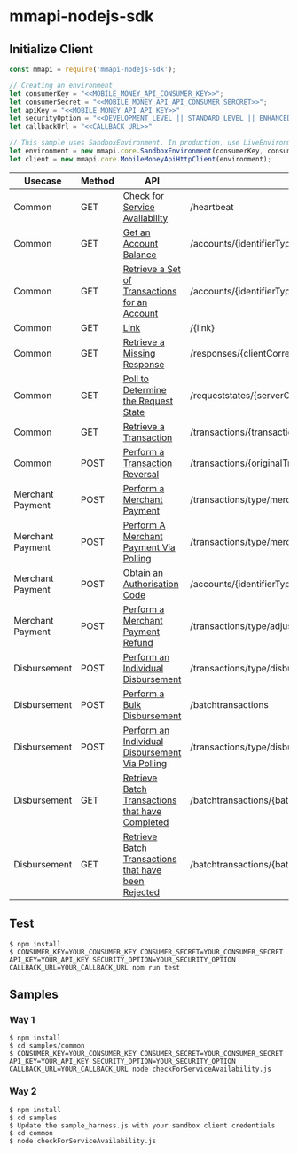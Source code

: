 # mmapi-nodejs-sdk

## Initialize Client

```javascript
const mmapi = require('mmapi-nodejs-sdk');

// Creating an environment
let consumerKey = "<<MOBILE_MONEY_API_CONSUMER_KEY>>";
let consumerSecret = "<<MOBILE_MONEY_API_API_CONSUMER_SERCRET>>";
let apiKey = "<<MOBILE_MONEY_API_API_KEY>>"
let securityOption = "<<DEVELOPMENT_LEVEL || STANDARD_LEVEL || ENHANCED_LEVEL>>" // optional
let callbackUrl = "<<CALLBACK_URL>>"

// This sample uses SandboxEnvironment. In production, use LiveEnvironment
let environment = new mmapi.core.SandboxEnvironment(consumerKey, consumerSecret, apiKey, securityOption, callbackUrl);
let client = new mmapi.core.MobileMoneyApiHttpClient(environment);
```

| Usecase     | Method     | API           | End Point
| ------------- | ------------- | ------------- | ------------- |
| Common | GET |[Check for Service Availability](https://github.com/gsmainclusivetechlab/mmapi-nodejs-sdk/blob/feature-authentication/docs/common/checkForServiceAvailability.Readme.md)| /heartbeat |
| Common | GET |[Get an Account Balance](https://github.com/gsmainclusivetechlab/mmapi-nodejs-sdk/blob/feature-authentication/docs/common/getAnAccountBalance.Readme.md)| /accounts/{identifierType}/{identifier}/balance |
| Common | GET |[Retrieve a Set of Transactions for an Account](https://github.com/gsmainclusivetechlab/mmapi-nodejs-sdk/blob/feature-authentication/docs/common/retrieveASetOfTransactionsForAnAccount.Readme.md)| /accounts/{identifierType}/{identifier}/transactions |
| Common | GET |[Link](https://github.com/gsmainclusivetechlab/mmapi-nodejs-sdk/blob/feature-authentication/docs/common/link.Readme.md)| /{link} |
| Common | GET |[Retrieve a Missing Response](https://github.com/gsmainclusivetechlab/mmapi-nodejs-sdk/blob/feature-authentication/docs/common/retrieveAMissingResponse.Readme.md)| /responses/{clientCorrelationId} |
| Common | GET |[Poll to Determine the Request State](https://github.com/gsmainclusivetechlab/mmapi-nodejs-sdk/blob/feature-authentication/docs/common/pollToDetermineTheRequestState.Readme.md)| /requeststates/{serverCorrelationId} |
| Common | GET |[Retrieve a Transaction](https://github.com/gsmainclusivetechlab/mmapi-nodejs-sdk/blob/feature-authentication/docs/common/retrieveATransaction.Readme.md)| /transactions/{transactionReference} |
| Common | POST |[Perform a Transaction Reversal](https://github.com/gsmainclusivetechlab/mmapi-nodejs-sdk/blob/feature-authentication/docs/common/performATransactionReversal.Readme.md)| /transactions/{originalTransactionReference}/reversals |
| Merchant Payment | POST |[Perform a Merchant Payment](https://github.com/gsmainclusivetechlab/mmapi-nodejs-sdk/blob/feature-authentication/docs/merchantPayment/performAMerchantPayment.Readme.md)| /transactions/type/merchantpay |
| Merchant Payment | POST |[Perform A Merchant Payment Via Polling](https://github.com/gsmainclusivetechlab/mmapi-nodejs-sdk/blob/feature-authentication/docs/merchantPayment/performAMerchantPaymentViaPolling.Readme.md)| /transactions/type/merchantpay |
| Merchant Payment | POST |[Obtain an Authorisation Code](https://github.com/gsmainclusivetechlab/mmapi-nodejs-sdk/blob/feature-authentication/docs/merchantPayment/obtainAnAuthorisationCode.Readme.md)| /accounts/{identifierType}/{identifier}/authorisationcodes |
| Merchant Payment | POST |[Perform a Merchant Payment Refund](https://github.com/gsmainclusivetechlab/mmapi-nodejs-sdk/blob/feature-authentication/docs/merchantPayment/performAMerchantPaymentRefund.Readme.md)| /transactions/type/adjustment |
| Disbursement | POST |[Perform an Individual Disbursement](https://github.com/gsmainclusivetechlab/mmapi-nodejs-sdk/blob/feature-authentication/docs/disbursement/performAnIndividualDisbursement.Readme.md)| /transactions/type/disbursement |
| Disbursement | POST |[Perform a Bulk Disbursement](https://github.com/gsmainclusivetechlab/mmapi-nodejs-sdk/blob/feature-authentication/docs/disbursement/performABulkDisbursement.Readme.md)| /batchtransactions |
| Disbursement | POST |[Perform an Individual Disbursement Via Polling](https://github.com/gsmainclusivetechlab/mmapi-nodejs-sdk/blob/feature-authentication/docs/disbursement/performAnIndividualDisbursementViaPolling.Readme.md)| /transactions/type/disbursement |
| Disbursement | GET |[Retrieve Batch Transactions that have Completed](https://github.com/gsmainclusivetechlab/mmapi-nodejs-sdk/blob/feature-authentication/docs/disbursement/retrieveBatchTransactionsThatHaveCompleted.Readme.md)| /batchtransactions/{batchId}/completions |
| Disbursement | GET |[Retrieve Batch Transactions that have been Rejected](https://github.com/gsmainclusivetechlab/mmapi-nodejs-sdk/blob/feature-authentication/docs/disbursement/retrieveBatchTransactionsThatHaveBeenRejected.Readme.md)| /batchtransactions/{batchId}/rejections |

## Test
```
$ npm install
$ CONSUMER_KEY=YOUR_CONSUMER_KEY CONSUMER_SECRET=YOUR_CONSUMER_SECRET API_KEY=YOUR_API_KEY SECURITY_OPTION=YOUR_SECURITY_OPTION CALLBACK_URL=YOUR_CALLBACK_URL npm run test
```
## Samples

### Way 1
```
$ npm install
$ cd samples/common
$ CONSUMER_KEY=YOUR_CONSUMER_KEY CONSUMER_SECRET=YOUR_CONSUMER_SECRET API_KEY=YOUR_API_KEY SECURITY_OPTION=YOUR_SECURITY_OPTION CALLBACK_URL=YOUR_CALLBACK_URL node checkForServiceAvailability.js 
```
### Way 2
```
$ npm install
$ cd samples
$ Update the sample_harness.js with your sandbox client credentials
$ cd common
$ node checkForServiceAvailability.js 
```
